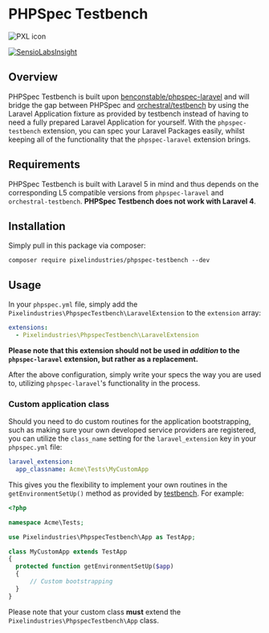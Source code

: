 # PHPSpec Testbench

![PXL icon](http://www.pixelindustries.com/img/logo.svg)

[![SensioLabsInsight](https://insight.sensiolabs.com/projects/34a6b5fa-7283-44ee-a031-a3d13c070d91/mini.png)](https://insight.sensiolabs.com/projects/34a6b5fa-7283-44ee-a031-a3d13c070d91)

## Overview
PHPSpec Testbench is built upon [benconstable/phpspec-laravel](https://github.com/BenConstable/phpspec-laravel) and will bridge the gap between PHPSpec and [orchestral/testbench](https://github.com/orchestral/testbench) by using the Laravel Application fixture as provided by testbench instead of having to need a fully prepared Laravel Application for yourself. With the `phpspec-testbench` extension, you can spec your Laravel Packages easily, whilst keeping all of the functionality that the `phpspec-laravel` extension brings.

## Requirements
PHPSpec Testbench is built with Laravel 5 in mind and thus depends on the corresponding L5 compatible versions from `phpspec-laravel` and `orchestral-testbench`. **PHPSpec Testbench does not work with Laravel 4**.

## Installation
Simply pull in this package via composer:

`composer require pixelindustries/phpspec-testbench --dev`

## Usage
In your `phpspec.yml` file, simply add the `Pixelindustries\PhpspecTestbench\LaravelExtension` to the `extension` array:


```yaml
extensions:
  - Pixelindustries\PhpspecTestbench\LaravelExtension
```

**Please note that this extension should not be used in _addition_ to the `phpspec-laravel` extension, but rather as a replacement.**

After the above configuration, simply write your specs the way you are used to, utilizing `phpspec-laravel`'s functionality in the process.

### Custom application class

Should you need to do custom routines for the application bootstrapping, such as making sure your own developed service providers are registered, you can utilize the `class_name` setting for the `laravel_extension` key in your `phpspec.yml` file:

```yaml
laravel_extension:
  app_classname: Acme\Tests\MyCustomApp
```

This gives you the flexibility to implement your own routines in the `getEnvironmentSetUp()` method as provided by [testbench](http://orchestraplatform.com/docs/latest/components/testbench#overriding-setup-method). For example:

```php
<?php

namespace Acme\Tests;

use Pixelindustries\PhpspecTestbench\App as TestApp;

class MyCustomApp extends TestApp
{
  protected function getEnvironmentSetUp($app)
  {
      // Custom bootstrapping
  }
}

```

Please note that your custom class **must** extend the `Pixelindustries\PhpspecTestbench\App` class.
